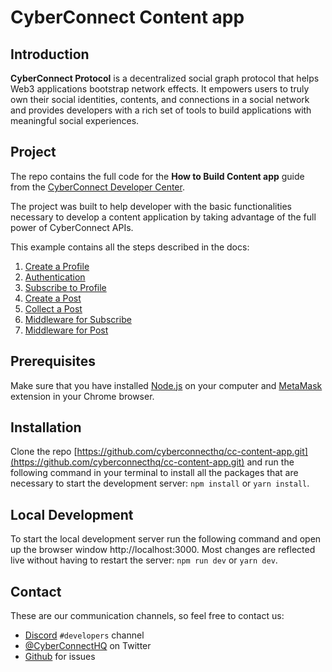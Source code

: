 # CyberConnect Content app

## Introduction

**CyberConnect Protocol** is a decentralized social graph protocol that helps Web3 applications bootstrap network effects. It empowers users to truly own their social identities, contents, and connections in a social network and provides developers with a rich set of tools to build applications with meaningful social experiences.

## Project

The repo contains the full code for the **How to Build Content app** guide from the [CyberConnect Developer Center](https://docs.cyberconnect.me/).

The project was built to help developer with the basic functionalities necessary to develop a content application by taking advantage of the full power of CyberConnect APIs.

This example contains all the steps described in the docs:

1. [Create a Profile](https://docs.cyberconnect.me/how-to/build-content-app/create-a-profile)
2. [Authentication](https://docs.cyberconnect.me/how-to/build-content-app/authentication)
3. [Subscribe to Profile](https://docs.cyberconnect.me/how-to/build-content-app/subscribe-to-profile)
4. [Create a Post](https://docs.cyberconnect.me/how-to/build-content-app/create-a-post)
5. [Collect a Post](https://docs.cyberconnect.me/how-to/build-content-app/collect-a-post)
6. [Middleware for Subscribe](https://docs.cyberconnect.me/how-to/build-content-app/middleware-for-subscribe)
7. [Middleware for Post](https://docs.cyberconnect.me/how-to/build-content-app/middleware-for-post)

## Prerequisites

Make sure that you have installed [Node.js](https://nodejs.org/en/download/) on your computer and [MetaMask](https://metamask.io/) extension in your Chrome browser.

## Installation

Clone the repo [https://github.com/cyberconnecthq/cc-content-app.git](https://github.com/cyberconnecthq/cc-content-app.git) and run the following command in your terminal to install all the packages that are necessary to start the development server: `npm install` or `yarn install`.

## Local Development

To start the local development server run the following command and open up the browser window http://localhost:3000. Most changes are reflected live without having to restart the server: `npm run dev` or `yarn dev`.

## Contact

These are our communication channels, so feel free to contact us:

-   [Discord](https://discord.com/invite/cUc8VRGmPs) `#developers` channel
-   [@CyberConnectHQ](https://twitter.com/CyberConnectHQ) on Twitter
-   [Github](https://github.com/cyberconnecthq/build-nft-sbt-guide/issues) for issues

